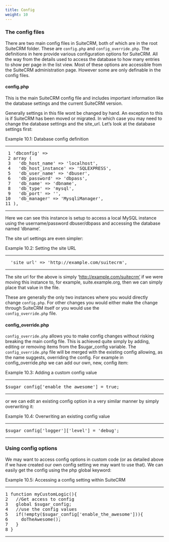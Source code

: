 ```yaml
---
title: Config
weight: 10
---
```


### The config files

There are two main config files in SuiteCRM, both of which are in the
root SuiteCRM folder. These are <code>config.php</code> and
<code>config\_override.php</code>. The definitions in here provide
various configuration options for SuiteCRM. All the way from the details
used to access the database to how many entries to show per page in the
list view. Most of these options are accessible from the SuiteCRM
administration page. However some are only definable in the config
files.

#### config.php

This is the main SuiteCRM config file and includes important information
like the database settings and the current SuiteCRM version.

Generally settings in this file wont be changed by hand. An exception to
this is if SuiteCRM has been moved or migrated. In which case you may
need to change the database settings and the site\_url. Let’s look at
the database settings first:

<div class="code-block">

Example 10.1: Database config definition

------------------------------------------------------------------------

<div class="highlight">

<pre> 1 'dbconfig' =&gt;
 2 array (
 3   'db_host_name' =&gt; 'localhost',
 4   'db_host_instance' =&gt; 'SQLEXPRESS',
 5   'db_user_name' =&gt; 'dbuser',
 6   'db_password' =&gt; 'dbpass',
 7   'db_name' =&gt; 'dbname',
 8   'db_type' =&gt; 'mysql',
 9   'db_port' =&gt; '',
10   'db_manager' =&gt; 'MysqliManager',
11 ),</pre>

</div>

------------------------------------------------------------------------

</div>

Here we can see this instance is setup to access a local MySQL instance
using the username/password dbuser/dbpass and accessing the database
named ‘dbname’.

The site url settings are even simpler:

<div class="code-block">

Example 10.2: Setting the site URL

------------------------------------------------------------------------

<div class="highlight">

<pre>  'site_url' =&gt; 'http://example.com/suitecrm',</pre>

</div>

------------------------------------------------------------------------

</div>

The site url for the above is simply ‘http://example.com/suitecrm’ if we
were moving this instance to, for example, suite.example.org, then we
can simply place that value in the file.

These are generally the only two instances where you would directly
change <code>config.php</code>. For other changes you would either make
the change through SuiteCRM itself or you would use the<br />
<code>config\_override.php</code> file.

#### config\_override.php

<code>config\_override.php</code> allows you to make config changes
without risking breaking the main config file. This is achieved quite
simply by adding, editing or removing items from the \$sugar\_config
variable. The <code>config\_override.php</code> file will be merged with
the existing config allowing, as the name suggests, overriding the
config. For example in config\_override.php we can add our own, new,
config item:

<div class="code-block">

Example 10.3: Adding a custom config value

------------------------------------------------------------------------

<div class="highlight">

<pre>$sugar_config['enable_the_awesome'] = true;</pre>

</div>

------------------------------------------------------------------------

</div>

or we can edit an existing config option in a very similar manner by
simply overwriting it:

<div class="code-block">

Example 10.4: Overwriting an existing config value

------------------------------------------------------------------------

<div class="highlight">

<pre>$sugar_config['logger']['level'] = 'debug';</pre>

</div>

------------------------------------------------------------------------

</div>

### Using config options

We may want to access config options in custom code (or as detailed
above if we have created our own config setting we may want to use
that). We can easily get the config using the php global keyword:

<div class="code-block">

Example 10.5: Accessing a config setting within SuiteCRM

------------------------------------------------------------------------

<div class="highlight">

<pre>1 function myCustomLogic(){
2   //Get access to config
3   global $sugar_config;
4   //use the config values
5   if(!empty($sugar_config['enable_the_awesome'])){
6     doTheAwesome();
7   }
8 }</pre>

</div>

------------------------------------------------------------------------

</div>

</div>
